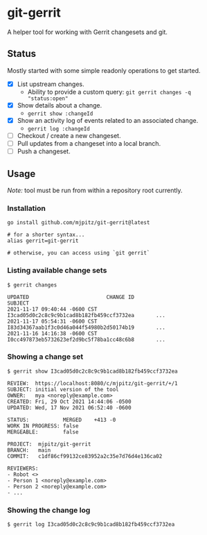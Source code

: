 # git-gerrit

A helper tool for working with Gerrit changesets and git.  

## Status

Mostly started with some simple readonly operations to get started.

- [x] List upstream changes.
  - Ability to provide a custom query: `git gerrit changes -q "status:open"`
- [x] Show details about a change.
  - `gerrit show :changeId`
- [x] Show an activity log of events related to an associated change.
  - `gerrit log :changeId`
- [ ] Checkout / create a new changeset.
- [ ] Pull updates from a changeset into a local branch.
- [ ] Push a changeset.

## Usage

_Note:_ tool must be run from within a repository root currently.

### Installation

```
go install github.com/mjpitz/git-gerrit@latest

# for a shorter syntax...
alias gerrit=git-gerrit

# otherwise, you can access using `git gerrit`
```

### Listing available change sets

```
$ gerrit changes

UPDATED                         CHANGE ID                                       SUBJECT                                                                                                                                            
2021-11-17 09:40:44 -0600 CST   I3cad05d0c2c8c9c9b1cad8b182fb459ccf3732ea       ...
2021-11-17 05:54:31 -0600 CST   I83d34367aab1f3c0d46a044f54980b2d50174b19       ...
2021-11-16 14:16:38 -0600 CST   I0cc497873eb5732623ef2d9bc5f78ba1cc48c6b8       ...
```

### Showing a change set

```
$ gerrit show I3cad05d0c2c8c9c9b1cad8b182fb459ccf3732ea

REVIEW:  https://localhost:8080/c/mjpitz/git-gerrit/+/1
SUBJECT: initial version of the tool
OWNER:   mya <noreply@example.com>
CREATED: Fri, 29 Oct 2021 14:44:06 -0500
UPDATED: Wed, 17 Nov 2021 06:52:40 -0600

STATUS:           MERGED    +413 -0
WORK IN PROGRESS: false
MERGEABLE:        false

PROJECT:  mjpitz/git-gerrit
BRANCH:   main
COMMIT:   c1df86cf99132ce83952a2c35e7d76d4e136ca02

REVIEWERS:
- Robot <>
- Person 1 <noreply@example.com>
- Person 2 <noreply@example.com>
- ...

```

### Showing the change log

```
$ gerrit log I3cad05d0c2c8c9c9b1cad8b182fb459ccf3732ea
```
